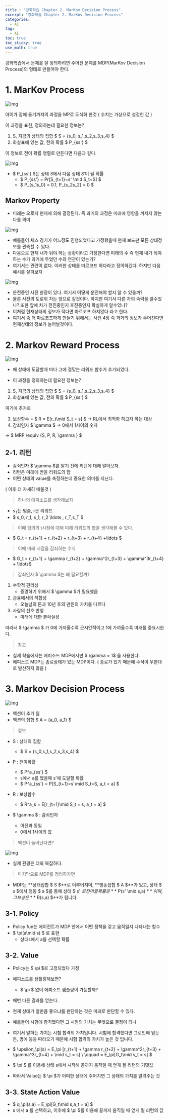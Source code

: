 ```yaml
---
title : "강화학습 Chapter 2. MarKov Decision Process"
excerpt: "강화학습 Chapter 2. MarKov Decision Process"
categories:
  - AI
tag:
  - AI
toc: true
toc_sticky: true
use_math: true
---
```


강화학습에서 문제를 잘 정의하려면 주어진 문제를 MDP(MarKov Decision Process)의 형태로 만들어야 한다.

# 1. MarKov Process

![img]({{site.url}}/assets/images/2023-06-03-RL2/image_1.png)

아이가 잠에 들기까지의 과정을 MP로 도식화 한것 ( 수치는 가상으로 설정한 값 )

이 과정을 표현, 정의하는데 필요한 정보는?
1. S, 지금의 상태의 집합 $ S = \{s_0, s_1,s_2,s_3,s_4\} $
2. 화살표에 있는 값, 전의 확률 $ P_{ss'} $

이 정보로 전이 확률 행렬로 만든다면 다음과 같다.

![img]({{site.url}}/assets/images/2023-06-03-RL2/image_2.png)

- $ P_{ss'} $는 상태 $S$에서 다음 상태 $S'$이 될 확률
    - $ P_{ss'} = Pr[S_{t+1}=s' \mid S_t=S] $
    - $ P_{s_1s_0} = 0.1, P_{s_2s_2} = 0 $

## Markov Property

- 미래는 오로지 현재에 의해 결정된다. 즉 과거의 과정은 미래에 영향을 끼치지 않는다를 의미

![img]({{site.url}}/assets/images/2023-06-03-RL2/image_3.png)

- 예를들어 체스 경기가 어느정도 진행되었다고 가정했을때 현재 보드판 모든 상태정보를 관측할 수 있다.
- 다음으로 현재 내가 둬야 하는 상황이라고 가정한다면 미래의 수 즉 현재 내가 둬야 하는 수가 과거에 두었던 수와 연관이 있는가?
- 여기서는 관련이 없다. 이러한 상태를 마르코프 하다라고 정의하겠다. 하지만 다음 예시를 살펴보자

![img]({{site.url}}/assets/images/2023-06-03-RL2/image_4.png)

- 운전중인 사진 한장이 있다. 여기서 어떻게 운전해야 할지 알 수 있을까?
- 물론 사진의 도로위 차는 앞으로 갈것이다. 하지만 여기서 다른 차의 속력을 알수있나? 또한 앞에 차가 전진중인지 후진중인지 확실하게 알수있나?
- 이처럼 현재상태의 정보가 적다면 마르코프 하지않다 라고 한다.
- 여기서 좀 더 마르코프하게 만들기 위해서는 사진 4장 즉 과거의 정보가 주어진다면 현재상태의 정보가 늘어날것이다.

# 2. Markov Reward Process

![img]({{site.url}}/assets/images/2023-06-03-RL2/image_5.png)

- 매 상태에 도달할때 마다 그에 걸맞는 리워드 함수가 추가되었다.

- 이 과정을 정의하는데 필요한 정보는?

1. S, 지금의 상태의 집합 $ S = \{s_0, s_1,s_2,s_3,s_4\} $
2. 화살표에 있는 값, 전의 확률 $ P_{ss'} $

여기에 추가로

3. 보상함수 = $ R = E[r_t\mid S_t = s] $ -> RL에서 최적화 하고자 하는 대상
4. 감쇠인자 $ \gamma $ -> 0에서 1사이의 숫자

=> $ MRP \equiv \{S, P, R, \gamma \} $

## 2-1. 리턴
- 감쇠인자 $ \gamma $를 알기 전에 리턴에 대해 알아보자.
- 리턴은 미래에 받을 리워드의 합
- 어떤 상태의 value를 측정하는데 중요한 의미를 지닌다.

( 이후 더 자세히 배울것 )

>하나의 에피소드를 생각해보자

- $s_T$는 멈춤, r은 리워드
- $ s_0, r_1, s_1, r_2 \ldots , r_T,s_T $

>이때 임의의 t시점에 대해 미래 리워드의 합을 생각해볼 수 있다.

- $ G_t = r_{t+1} +  r_{t+2} + r_{t+3} + r_{t+4} +\ldots $

>이때 미래 시점을 감쇠하는 수식

- $ G_t =  r_{t+1} + \gamma r_{t+2} + \gamma^2r_{t+3} + \gamma^3r_{t+4} + \ldots$

>감쇠인자 $ \gamma $는 왜 필요할까?

1. 수학적 편리성
    - 증명하기 위해서 $ \gamma $가 필요했음
2. 금융에서의 적합성
    - 오늘날의 돈과 10년 후의 만원의 가치를 다르다
3. 사람의 선호 반영
    - 미래에 대한 불확실성

따라서 $ \gamma $ 가 0에 가까울수록 근시안적이고 1에 가까울수록 미래를 중요시한다.

> 참고

- 실제 학습에서는 에피소드 MDP에서만 $ \gamma = 1$ 을 사용한다.
- 에피소드 MDP는 종료상태가 있는 MDP이다. ( 종료가 있기 때문에 수식이 무한대로 발산하지 않음 )

# 3. Markov Decision Process

![img]({{site.url}}/assets/images/2023-06-03-RL2/image_6.png)

- 액션이 추가 됨
- 액션의 집합 $ A = \{a_0, a_1\} $

> 정보


- S : 상태의 집합
    - $ S = \{s_0,s_1,s_2,s_3,s_4\} $

- P : 전이확률
    - $ P^a_{ss'} $
    - s에서 a를 했을때 s'에 도달할 확률
    - $ P^a_{ss'} = P[S_{t+1}=s'\mid S_t=S, a_t = a] $

- R : 보상함수
    - $ R^a_s = E[r_{t+1}\mid S_t = s, a_t = a] $

- $ \gamma $ : 감쇠인자
    - 이전과 동일
    - 0에서 1사이의 값

> 액션이 늘어난다면?


![img]({{site.url}}/assets/images/2023-06-03-RL2/image_7.png)


- 실제 환경은 더욱 복잡하다.

> 마지막으로 MDP를 정리하자면


- MDP는 **상태집합 $ S $**로 이루어지며, **행동집합 $ A $**가 있고, 상태 $ s $에서 행동 $ a $를 통해 상태 $ s' $로 전이할 확률은 **$ P(s' \mid s,a) $** 이며, 그 보상은 **$ R(s,a) $**가 됩니다.

## 3-1. Policy

- Policy fun는 에이전트가 MDP 안에서 어떤 정책을 갖고 움직일지 나타내는 함수
- $ \pi(a\mid s) $ 로 표현
    - 상태s에서 a를 선택할 확률

## 3-2. Value

- Policy는 $ \pi $로 고정되었다 가정
- 에피소드를 샘플링해보면?
    - $ \pi $ 없이 에피소드 샘플링이 가능할까?
- 매번 다른 결과를 얻는다.

- 현재 상태가 얼만큼 좋으냐를 판단하는 것은 미래로 판단할 수 있다.
- 예를들어 시험에 함격했다면 그 시험의 가치는 무엇으로 결정이 되나
- 여기서 말하는 가치는 시험 합격의 가치입니다. 시험에 합격했다면 그로인해 얻는 돈, 명예 등등 따라오기 때문에 시험 합격의 가치가 높은 것 입니다.

- $ \upsilon_\pi(s) =  E_\pi [r_{t+1} + \gamma r_{t+2} + \gamma^2r_{t+3} + \gamma^3r_{t+4} + \mid s_t = s] \\ \qquad  = E_\pi[G_t\mid s_t = s] $ 
- $ \pi $ 를 이용해 상태 s에서 시작해 끝까지 움직일 때 얻게 될 리턴의 기댓값
- 따라서 Value는 $ \pi $가 어떠한 상태에 주어지면 그 상태의 가치를 알려주는 것

## 3-3. State Action Value

- $ q_\pi(s,a) = E_\pi[G_t\mid s,a_t = a] $
- s 에서 a 를 선택하고, 이후에 $ \pi $를 이용해 끝까지 움직일 때 얻게 될 리턴의 값
